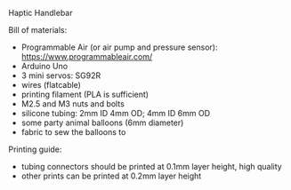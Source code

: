Haptic Handlebar

Bill of materials:
- Programmable Air (or air pump and pressure sensor): https://www.programmableair.com/
- Arduino Uno
- 3 mini servos: SG92R
- wires (flatcable)
- printing filament (PLA is sufficient)
- M2.5 and M3 nuts and bolts
- silicone tubing: 2mm ID 4mm OD; 4mm ID 6mm OD
- some party animal balloons (6mm diameter)
- fabric to sew the balloons to


Printing guide:
- tubing connectors should be printed at 0.1mm layer height, high quality
- other prints can be printed at 0.2mm layer height

